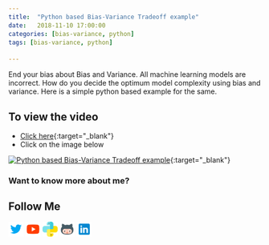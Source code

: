 ```yaml
---
title:  "Python based Bias-Variance Tradeoff example"
date:   2018-11-10 17:00:00
categories: [bias-variance, python]
tags: [bias-variance, python]

---
```


End your bias about Bias and Variance. All machine learning models are incorrect. How do you decide the optimum model complexity using bias and variance. Here is a simple python based example for the same.


## To view the video
* [Click here](https://youtu.be/Yg2UHKOvsmI){:target="_blank"}
* Click on the image below

[![Python based Bias-Variance Tradeoff example](http://img.youtube.com/vi/Yg2UHKOvsmI/0.jpg)](http://www.youtube.com/watch?v=Yg2UHKOvsmI){:target="_blank"}

### Want to know more about me?
## Follow Me
<a href="https://twitter.com/_bhaveshbhatt" target="_blank"><img class="ai-subscribed-social-icon" src="/assets/images/tw.png" width="30"></a>
<a href="https://www.youtube.com/bhaveshbhatt8791/" target="_blank"><img class="ai-subscribed-social-icon" src="/assets/images/ytb.png" width="30"></a>
<a href="https://www.youtube.com/PythonTricks/" target="_blank"><img class="ai-subscribed-social-icon" src="/assets/images/python_logo.png" width="30"></a>
<a href="https://github.com/bhattbhavesh91" target="_blank"><img class="ai-subscribed-social-icon" src="/assets/images/gthb.png" width="30"></a>
<a href="https://www.linkedin.com/in/bhattbhavesh91/" target="_blank"><img class="ai-subscribed-social-icon" src="/assets/images/lnkdn.png" width="30"></a>
